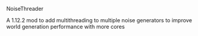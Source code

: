 NoiseThreader

A 1.12.2 mod to add multithreading to multiple noise generators to improve world generation performance with more cores